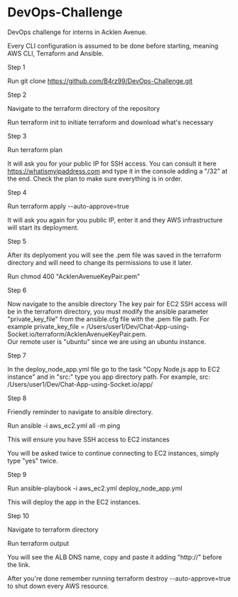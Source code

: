 # DevOps-Challenge
DevOps challenge for interns in Acklen Avenue.

Every CLI configuration is assumed to be done before starting, meaning AWS CLI, Terraform and Ansible.

Step 1

Run git clone https://github.com/B4rz99/DevOps-Challenge.git

Step 2

Navigate to the terraform directory of the repository

Run terraform init to initiate terraform and download what's necessary

Step 3

Run terraform plan

It will ask you for your public IP for SSH access. You can consult it here https://whatismyipaddress.com and type it in the console adding a "/32" at the end.  Check the plan to make sure everything is in order.

Step 4

Run terraform apply --auto-approve=true

It will ask you again for you public IP, enter it and they AWS infrastructure will start its deployment.

Step 5

After its deplyoment you will see the .pem file was saved in the terraform directory and will need to change its permissions to use it later.

Run chmod 400 "AcklenAvenueKeyPair.pem"

Step 6

Now navigate to the ansible directory
The key pair for EC2 SSH access will be in the terraform directory, you must modify the ansible parameter "private_key_file" from the ansible.cfg file with the .pem file path.
For example private_key_file = /Users/user1/Dev/Chat-App-using-Socket.io/terraform/AcklenAvenueKeyPair.pem.  
Our remote user is "ubuntu" since we are using an ubuntu instance.

Step 7

In the deploy_node_app.yml file go to the task "Copy Node.js app to EC2 instance" and in "src:" type you app directory path.
For example, src: /Users/user1/Dev/Chat-App-using-Socket.io/app/

Step 8

Friendly reminder to navigate to ansible directory.

Run ansible -i aws_ec2.yml all -m ping

This will ensure you have SSH access to EC2 instances

You will be asked twice to continue connecting to EC2 instances, simply type "yes" twice.

Step 9

Run ansible-playbook -i aws_ec2.yml deploy_node_app.yml

This will deploy the app in the EC2 instances.

Step 10

Navigate to terraform directory

Run terraform output

You will see the ALB DNS name, copy and paste it adding "http://" before the link.


After you're done remember running terraform destroy --auto-approve=true to shut down every AWS resource.
